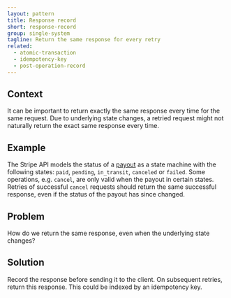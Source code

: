 ```yaml
---
layout: pattern
title: Response record
short: response-record
group: single-system
tagline: Return the same response for every retry
related:
  - atomic-transaction
  - idempotency-key
  - post-operation-record
---
```


## Context

It can be important to return exactly the same response every time for the same request. Due to underlying state changes, a retried request might not naturally return the exact same response every time.

## Example

The Stripe API models the status of a [payout](https://stripe.com/docs/api/payouts/object) as a state machine with the following states: `paid`, `pending`, `in_transit`, `canceled` or `failed`. Some operations, e.g. `cancel`, are only valid when the payout in certain states. Retries of successful `cancel` requests should return the same successful response, even if the status of the payout has since changed.

## Problem

How do we return the same response, even when the underlying state changes?

## Solution

Record the response before sending it to the client. On subsequent retries, return this response. This could be indexed by an idempotency key.

